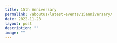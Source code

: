 ```yaml
---
title: 15th Anniversary
permalink: /aboutus/latest-events/15anniversary/
date: 2022-11-28
layout: post
description: ""
image: ""
---
```

